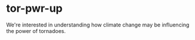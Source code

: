 # tor-pwr-up

We're interested in understanding how climate change may be influencing the power of tornadoes.
